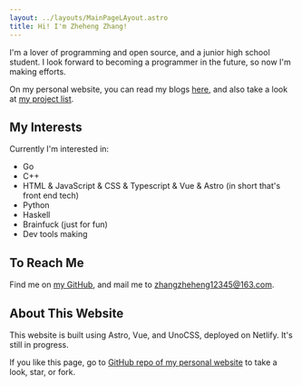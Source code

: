 ```yaml
---
layout: ../layouts/MainPageLAyout.astro
title: Hi! I'm Zheheng Zhang!
---
```


I'm a lover of programming and open source, and a junior high school student.
I look forward to becoming a programmer in the future, so now I'm making efforts.

On my personal website, you can read my blogs [here](/blogs/), and also take a look at [my project list](/projects).

## My Interests

Currently I'm interested in:

- Go
- C++
- HTML & JavaScript & CSS & Typescript & Vue & Astro (in short that's front end tech)
- Python
- Haskell
- Brainfuck (just for fun)
- Dev tools making

## To Reach Me

Find me on [my GitHub](https://github.com/zhangzheheng12345), and mail me to zhangzheheng12345@163.com.

## About This Website

This website is built using Astro, Vue, and UnoCSS, deployed on Netlify.
It's still in progress.

If you like this page, go to [GitHub repo of my personal website](https://github.com/zhangzheheng/zzhme) to take a look, star, or fork.
